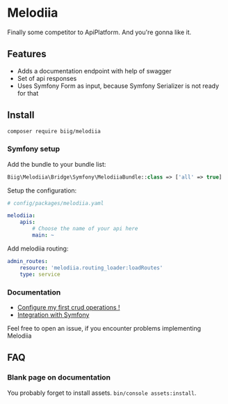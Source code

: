 Melodiia
========

Finally some competitor to ApiPlatform. And you're gonna like it.


Features
--------

- Adds a documentation endpoint with help of swagger
- Set of api responses
- Uses Symfony Form as input, because Symfony Serializer is not ready for that

Install
-------

```bash
composer require biig/melodiia
```

### Symfony setup

Add the bundle to your bundle list:

```php
Biig\Melodiia\Bridge\Symfony\MelodiiaBundle::class => ['all' => true]
```

Setup the configuration:

```yaml
# config/packages/melodiia.yaml

melodiia:
    apis:
        # Choose the name of your api here
        main: ~
```

Add melodiia routing:

```yaml
admin_routes:
    resource: 'melodiia.routing_loader:loadRoutes'
    type: service
```

### Documentation 

 - [Configure my first crud operations !](./docs/Crud.md)
 - [Integration with Symfony ](./docs/Symfony.md)

Feel free to open an issue, if you encounter problems implementing Melodiia

FAQ
---

### Blank page on documentation

You probably forget to install assets. `bin/console assets:install`.
